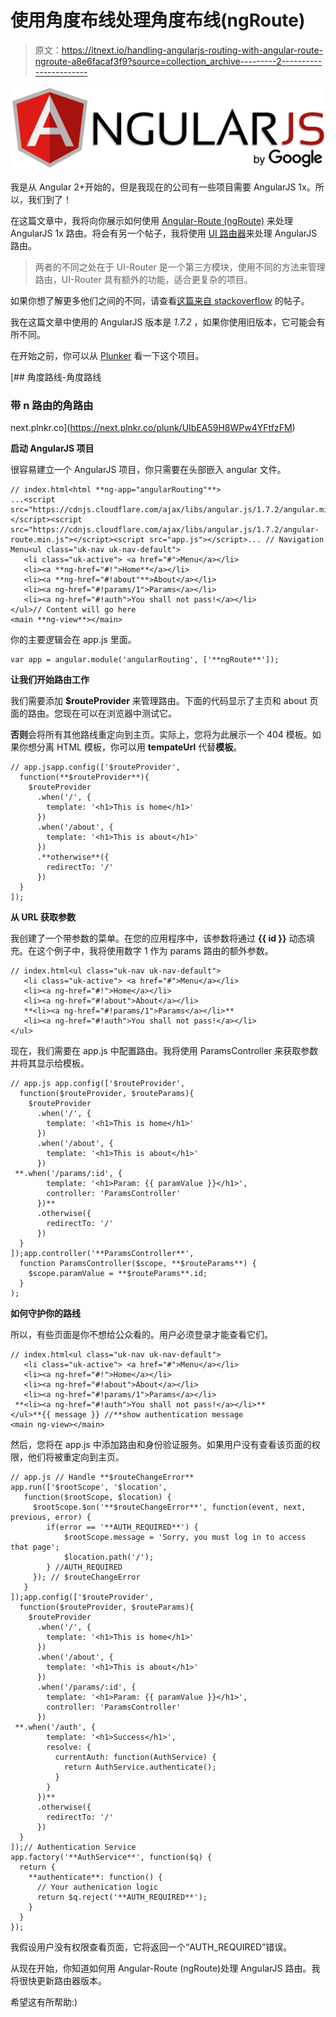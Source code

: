 # 使用角度布线处理角度布线(ngRoute)

> 原文：<https://itnext.io/handling-angularjs-routing-with-angular-route-ngroute-a8e6facaf3f9?source=collection_archive---------2----------------------->

![](img/cfcf9f1f3183ac9af67cb4de4583cc70.png)

我是从 Angular 2+开始的，但是我现在的公司有一些项目需要 AngularJS 1x。所以，我们到了！

在这篇文章中，我将向你展示如何使用 [Angular-Route (ngRoute)](https://docs.angularjs.org/api/ngRoute) 来处理 AngularJS 1x 路由。将会有另一个帖子，我将使用 [UI 路由器](https://github.com/angular-ui/ui-router)来处理 AngularJS 路由。

> 两者的不同之处在于 UI-Router 是一个第三方模块，使用不同的方法来管理路由，UI-Router 具有额外的功能，适合更复杂的项目。

如果你想了解更多他们之间的不同，请查看[这篇来自 stackoverflow](https://github.com/angular-ui/ui-router) 的帖子。

我在这篇文章中使用的 AngularJS 版本是 *1.7.2* ，如果你使用旧版本，它可能会有所不同。

在开始之前，你可以从 [Plunker](https://next.plnkr.co/plunk/UIbEA59H8WPw4YFtfzFM) 看一下这个项目。

 [## 角度路线-角度路线

### 带 n 路由的角路由

next.plnkr.co](https://next.plnkr.co/plunk/UIbEA59H8WPw4YFtfzFM) 

**启动 AngularJS 项目**

很容易建立一个 AngularJS 项目，你只需要在头部嵌入 angular 文件。

```
// index.html<html **ng-app="angularRouting"**>
...<script src="https://cdnjs.cloudflare.com/ajax/libs/angular.js/1.7.2/angular.min.js"></script><script src="https://cdnjs.cloudflare.com/ajax/libs/angular.js/1.7.2/angular-route.min.js"></script><script src="app.js"></script>... // Navigation Menu<ul class="uk-nav uk-nav-default">
   <li class="uk-active"> <a href="#">Menu</a></li>
   <li><a **ng-href="#!">Home**</a></li>
   <li><a **ng-href="#!about"**>About</a></li>
   <li><a ng-href="#!params/1">Params</a></li>
   <li><a ng-href="#!auth">You shall not pass!</a></li>
</ul>// Content will go here
<main **ng-view**></main>
```

你的主要逻辑会在 app.js 里面。

```
var app = angular.module('angularRouting', ['**ngRoute**']);
```

**让我们开始路由工作**

我们需要添加 **$routeProvider** 来管理路由。下面的代码显示了主页和 about 页面的路由。您现在可以在浏览器中测试它。

**否则**会将所有其他路线重定向到主页。实际上，您将为此展示一个 404 模板。如果你想分离 HTML 模板，你可以用 **tempateUrl** 代替**模板**。

```
// app.jsapp.config(['$routeProvider', 
  function(**$routeProvider**){
    $routeProvider
      .when('/', {
        template: '<h1>This is home</h1>'
      })
      .when('/about', {
        template: '<h1>This is about</h1>'
      })
      .**otherwise**({
        redirectTo: '/'
      })
  }
]);
```

**从 URL 获取参数**

我创建了一个带参数的菜单。在您的应用程序中，该参数将通过 **{{ id }}** 动态填充。在这个例子中，我将使用数字 1 作为 params 路由的额外参数。

```
// index.html<ul class="uk-nav uk-nav-default">
   <li class="uk-active"> <a href="#">Menu</a></li>
   <li><a ng-href="#!">Home</a></li>
   <li><a ng-href="#!about">About</a></li>
   **<li><a ng-href="#!params/1">Params</a></li>**
   <li><a ng-href="#!auth">You shall not pass!</a></li>
</ul>
```

现在，我们需要在 app.js 中配置路由。我将使用 ParamsController 来获取参数并将其显示给模板。

```
// app.js app.config(['$routeProvider', 
  function($routeProvider, $routeParams){
    $routeProvider
      .when('/', {
        template: '<h1>This is home</h1>'
      })
      .when('/about', {
        template: '<h1>This is about</h1>'
      })
 **.when('/params/:id', {
        template: '<h1>Param: {{ paramValue }}</h1>',
        controller: 'ParamsController'
      })**
      .otherwise({
        redirectTo: '/'
      })
  }
]);app.controller('**ParamsController**', 
  function ParamsController($scope, **$routeParams**) {
    $scope.paramValue = **$routeParams**.id;
  }
);
```

**如何守护你的路线**

所以，有些页面是你不想给公众看的。用户必须登录才能查看它们。

```
// index.html<ul class="uk-nav uk-nav-default">
   <li class="uk-active"> <a href="#">Menu</a></li>
   <li><a ng-href="#!">Home</a></li>
   <li><a ng-href="#!about">About</a></li>
   <li><a ng-href="#!params/1">Params</a></li>
 **<li><a ng-href="#!auth">You shall not pass!</a></li>**
</ul>**{{ message }} //**show authentication message
<main ng-view></main>
```

然后，您将在 app.js 中添加路由和身份验证服务。如果用户没有查看该页面的权限，他们将被重定向到主页。

```
// app.js // Handle **$routeChangeError** 
app.run(['$rootScope', '$location', 
   function($rootScope, $location) {
     $rootScope.$on('**$routeChangeError**', function(event, next, previous, error) {
        if(error == '**AUTH_REQUIRED**') {
            $rootScope.message = 'Sorry, you must log in to access that page';
            $location.path('/');
        } //AUTH_REQUIRED
     }); // $routeChangeError
   }
]);app.config(['$routeProvider', 
  function($routeProvider, $routeParams){
    $routeProvider
      .when('/', {
        template: '<h1>This is home</h1>'
      })
      .when('/about', {
        template: '<h1>This is about</h1>'
      })
      .when('/params/:id', {
        template: '<h1>Param: {{ paramValue }}</h1>',
        controller: 'ParamsController'
      })
 **.when('/auth', {
        template: '<h1>Success</h1>',
        resolve: {
          currentAuth: function(AuthService) {
            return AuthService.authenticate();
          }
        }
      })**
      .otherwise({
        redirectTo: '/'
      })
  }
]);// Authentication Service 
app.factory('**AuthService**', function($q) {
  return {
    **authenticate**: function() {
      // Your authenication logic
      return $q.reject('**AUTH_REQUIRED**');
    }
  }
});
```

我假设用户没有权限查看页面，它将返回一个“AUTH_REQUIRED”错误。

从现在开始，你知道如何用 Angular-Route (ngRoute)处理 AngularJS 路由。我将很快更新路由器版本。

希望这有所帮助:)